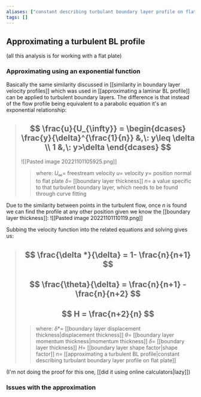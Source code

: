 ```yaml
---
aliases: ["constant describing turbulant boundary layer profile on flat plate"]
tags: []
---
```


## Approximating a turbulent BL profile

(all this analysis is for working with a flat plate)

### Approximating using an exponential function

Basically the same similarity discussed in [[similarity in boundary layer velocity profiles]] which was used in [[approximating a laminar BL profile]] can be applied to turbulent boundary layers. The difference is that instead of the flow profile being equivalent to a parabolic equation it's an exponential relationship: 

> ## $$ \frac{u}{U_{\infty}} = \begin{dcases} \frac{y}{\delta}^{\frac{1}{n}} &,\: y\leq \delta \\ 1 &,\: y>\delta \end{dcases} $$ 
> ![[Pasted image 20221101105925.png]]
>> where:
>> $U_{\infty}=$ freestream velocity
>> $u=$ velocity
>> $y=$ position normal to flat plate
>> $\delta=$ [[boundary layer thickness]]
>> $n=$ a value specific to that turbulent boundary layer, which needs to be found through curve fitting

Due to the similarity between points in the turbulent flow, once $n$ is found we can find the profile at any other position given we know the [[boundary layer thickness]]:
![[Pasted image 20221101110119.png]]

Subbing the velocity function into the related equations and solving gives us:

> ## $$ \frac{\delta *}{\delta} = 1- \frac{n}{n+1} $$ 
> ## $$ \frac{\theta}{\delta} = \frac{n}{n+1} - \frac{n}{n+2} $$ 
> ## $$ H = \frac{n+2}{n} $$ 
>> where:
>> $\delta *=$ [[boundary layer displacement thickness|displacement thickness]]
>> $\theta=$ [[boundary layer momentum thickness|momentum thickness]]
>> $\delta=$ [[boundary layer thickness]]
>> $H=$ [[boundary layer shape factor|shape factor]]
>> $n=$ [[approximating a turbulent BL profile|constant describing turbulant boundary layer profile on flat plate]]

(I'm not doing the proof for this one, [[did it using online calculators|lazy]])

### Issues with the approximation


